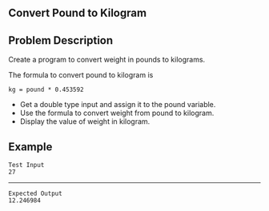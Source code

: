 Convert Pound to Kilogram
-
Problem Description
-
Create a program to convert weight in pounds to kilograms.

The formula to convert pound to kilogram is

    kg = pound * 0.453592
- Get a double type input and assign it to the pound variable.
- Use the formula to convert weight from pound to kilogram.
- Display the value of weight in kilogram.

Example
-
    Test Input
    27
-----
    Expected Output
    12.246984